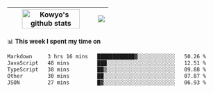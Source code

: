 | <a href="https://github.com/anuraghazra/github-readme-stats"><img width="85%" src="https://github-readme-stats.vercel.app/api?username=kowyo&show_icons=true&hide_border=true&theme=transparent" alt="Kowyo's github stats" /></a> | <a href="https://github.com/anuraghazra/github-readme-stats"><img align="center" src="https://github-readme-stats.vercel.app/api/top-langs/?username=kowyo&exclude_repo=Engineering-Competition-Robot,mobile-robot&hide=c,assembly,shaderlab,hlsl,mathematica,cmake&layout=compact&hide_border=true&theme=transparent" /></a> |
| ------------- | ------------- |

📊 **This week I spent my time on**
<!--START_SECTION:waka-->

```txt
Markdown     3 hrs 16 mins   ████████████▓░░░░░░░░░░░░   50.26 %
JavaScript   48 mins         ███░░░░░░░░░░░░░░░░░░░░░░   12.51 %
TypeScript   38 mins         ██▒░░░░░░░░░░░░░░░░░░░░░░   09.88 %
Other        30 mins         ██░░░░░░░░░░░░░░░░░░░░░░░   07.87 %
JSON         27 mins         █▓░░░░░░░░░░░░░░░░░░░░░░░   06.93 %
```

<!--END_SECTION:waka-->
